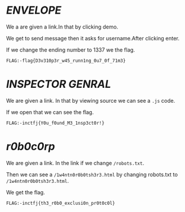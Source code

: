 # ***ENVELOPE***

We a are given a link.In that by clicking demo.

We get to send message then it asks for username.After clicking enter.

If we change the ending number to 1337 we the flag.

```FLAG:-flag{D3v310p3r_w45_runn1ng_0u7_0f_71m3}```

# ***INSPECTOR GENRAL***

We are given a link. In that by viewing source we can see a `.js` code.

If we open that we can see the flag.

```FLAG:-inctfj{Y0u_f0und_M3_1nsp3ct0r!}```

# ***r0b0c0rp***

We are given a link. In the link if we change ```/robots.txt```.

Then we can see a ```/1w4ntn0r0b0tsh3r3.html``` by changing robots.txt to ```/1w4ntn0r0b0tsh3r3.html```.

We get the flag.

```FLAG:-inctfj{th3_r0b0_exclusi0n_pr0t0c0l}```
